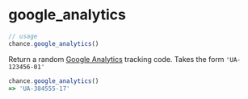 # google_analytics

```js
// usage
chance.google_analytics()
```

Return a random [Google Analytics](https://support.google.com/analytics/answer/1032385?hl=en) tracking code. Takes the form `'UA-123456-01'`

```js
chance.google_analytics()
=> 'UA-384555-17'
```
